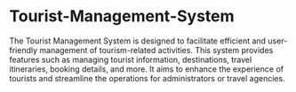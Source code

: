 # Tourist-Management-System


The Tourist Management System is designed to facilitate efficient and user-friendly management of tourism-related activities. This system provides features such as managing tourist information, destinations, travel itineraries, booking details, and more. It aims to enhance the experience of tourists and streamline the operations for administrators or travel agencies.

